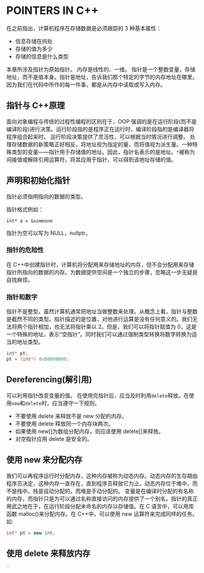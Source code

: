 # POINTERS IN C++

在之前指出，计算机程序在存储数据是必须跟踪的 3 种基本属性：

- 信息存储在何处
- 存储的值为多少
- 存储的信息是什么类型

本章所涉及指针为原始指针。
内存是线性的、一维。
指针是一个整数变量，存储地址，而不是值本身。指针是地址，告诉我们那个特定的字节的内存地址在哪里。因为我们在代码中所作的每一件事，都是从内存中读取或写入内存。

## 指针与 C++原理

面向对象编程与传统的过程性编程的区别在于，OOP 强调的是在运行阶段(而不是编译阶段)进行决策。运行阶段指的是程序正在运行时，编译阶段指的是编译器将程序组合起来时。
运行阶段决策提供了灵活性，可以根据当时情况进行调整。
处理存储数据的新策略正好相反，将地址视为指定的量，而将值视为派生量。一种特殊类型的变量——指针用于存储值的地址。因此，指针名表示的是地址。`*`被称为间接值或解除引用运算符，将其应用于指针，可以得到该地址存储的值。

## 声明和初始化指针

指针必须指明指向的数据的类型。

指针格式例如：

```
int* a = &someone
```

指针为空可以写为 NULL，nullptr。

### 指针的危险性

在 C++中创建指针时，计算机将分配用来存储地址的内存，但不会分配用来存储指针所指向的数据的内存。为数据提供空间是一个独立的步骤，忽略这一步无疑是自找麻烦。

### 指针和数字

指针不是整型，虽然计算机通常把地址当做整数来处理。从概念上看，指针与整数是截然不同的类型。指针描述的是位置，对他进行运算是没有任何意义的。我们无法将两个指针相加，也无法将指针乘以 2。但是，我们可以将指针赋值为 0，这是一个特殊的地址，表示“空指针”。同时我们可以通过强制类型转换将数字转换为适当的地址类型。

```Cpp
int* pt;
pt = (int*) 0xB8000000;
```

## Dereferencing(解引用)

可以利用指针改变变量的值。
在使用完指针后，应当及时利用`delete`释放。在使用`new`和`delete`时，应当遵守一下规则。

- 不要使用 delete 来释放不是 new 分配的内存。
- 不要使用 delete 释放同一个内存块两次。
- 如果使用 new[]为数组分配内存，则应该使用 delete[]来释放。
- 对空指针应用 delete 是安全的。

## 使用 new 来分配内存

我们可以再程序运行时分配内存，这种内存被称为动态内存。动态内存的生存期由程序员决定，这种内存一直存在，直到程序员释放它为止。动态内存位于堆中，而不是栈中。栈是自动分配的，而堆是手动分配的。
变量是在编译时分配的有名称的内存，而指针只是为可以通过名称直接访问的内存提供了一个别名。指针的真正用武之地在于，在运行阶段分配未命名的内存以存储值。在 C 语言中，可以用库函数 malloc()来分配内存。在 C++中，可以使用 new 运算符来完成同样的任务。
如:

```Cpp
int* pt = new int;
```

## 使用 delete 来释放内存

``
